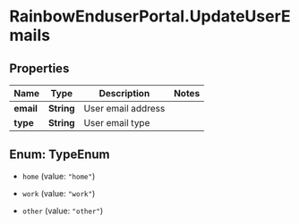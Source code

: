 # RainbowEnduserPortal.UpdateUserEmails

## Properties

Name | Type | Description | Notes
------------ | ------------- | ------------- | -------------
**email** | **String** | User email address | 
**type** | **String** | User email type | 



## Enum: TypeEnum


* `home` (value: `"home"`)

* `work` (value: `"work"`)

* `other` (value: `"other"`)




